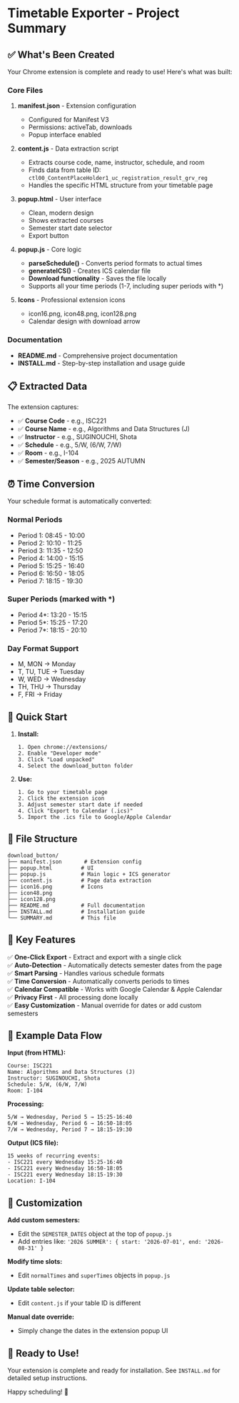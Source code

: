 # Timetable Exporter - Project Summary

## ✅ What's Been Created

Your Chrome extension is complete and ready to use! Here's what was built:

### Core Files

1. **manifest.json** - Extension configuration
   - Configured for Manifest V3
   - Permissions: activeTab, downloads
   - Popup interface enabled

2. **content.js** - Data extraction script
   - Extracts course code, name, instructor, schedule, and room
   - Finds data from table ID: `ctl00_ContentPlaceHolder1_uc_registration_result_grv_reg`
   - Handles the specific HTML structure from your timetable page

3. **popup.html** - User interface
   - Clean, modern design
   - Shows extracted courses
   - Semester start date selector
   - Export button

4. **popup.js** - Core logic
   - **parseSchedule()** - Converts period formats to actual times
   - **generateICS()** - Creates ICS calendar file
   - **Download functionality** - Saves the file locally
   - Supports all your time periods (1-7, including super periods with *)

5. **Icons** - Professional extension icons
   - icon16.png, icon48.png, icon128.png
   - Calendar design with download arrow

### Documentation

- **README.md** - Comprehensive project documentation
- **INSTALL.md** - Step-by-step installation and usage guide

## 📋 Extracted Data

The extension captures:

- ✅ **Course Code** - e.g., ISC221
- ✅ **Course Name** - e.g., Algorithms and Data Structures (J)
- ✅ **Instructor** - e.g., SUGINOUCHI, Shota
- ✅ **Schedule** - e.g., 5/W, (6/W, 7/W)
- ✅ **Room** - e.g., I-104
- ✅ **Semester/Season** - e.g., 2025 AUTUMN

## ⏰ Time Conversion

Your schedule format is automatically converted:

### Normal Periods
- Period 1: 08:45 - 10:00
- Period 2: 10:10 - 11:25
- Period 3: 11:35 - 12:50
- Period 4: 14:00 - 15:15
- Period 5: 15:25 - 16:40
- Period 6: 16:50 - 18:05
- Period 7: 18:15 - 19:30

### Super Periods (marked with *)
- Period 4*: 13:20 - 15:15
- Period 5*: 15:25 - 17:20
- Period 7*: 18:15 - 20:10

### Day Format Support
- M, MON → Monday
- T, TU, TUE → Tuesday
- W, WED → Wednesday
- TH, THU → Thursday
- F, FRI → Friday

## 🚀 Quick Start

1. **Install:**
   ```
   1. Open chrome://extensions/
   2. Enable "Developer mode"
   3. Click "Load unpacked"
   4. Select the download_button folder
   ```

2. **Use:**
   ```
   1. Go to your timetable page
   2. Click the extension icon
   3. Adjust semester start date if needed
   4. Click "Export to Calendar (.ics)"
   5. Import the .ics file to Google/Apple Calendar
   ```

## 📁 File Structure

```
download_button/
├── manifest.json       # Extension config
├── popup.html         # UI
├── popup.js           # Main logic + ICS generator
├── content.js         # Page data extraction
├── icon16.png         # Icons
├── icon48.png
├── icon128.png
├── README.md          # Full documentation
├── INSTALL.md         # Installation guide
└── SUMMARY.md         # This file
```

## 🎯 Key Features

✅ **One-Click Export** - Extract and export with a single click  
✅ **Auto-Detection** - Automatically detects semester dates from the page  
✅ **Smart Parsing** - Handles various schedule formats  
✅ **Time Conversion** - Automatically converts periods to times  
✅ **Calendar Compatible** - Works with Google Calendar & Apple Calendar  
✅ **Privacy First** - All processing done locally  
✅ **Easy Customization** - Manual override for dates or add custom semesters  

## 📝 Example Data Flow

**Input (from HTML):**
```
Course: ISC221
Name: Algorithms and Data Structures (J)
Instructor: SUGINOUCHI, Shota
Schedule: 5/W, (6/W, 7/W)
Room: I-104
```

**Processing:**
```
5/W → Wednesday, Period 5 → 15:25-16:40
6/W → Wednesday, Period 6 → 16:50-18:05
7/W → Wednesday, Period 7 → 18:15-19:30
```

**Output (ICS file):**
```
15 weeks of recurring events:
- ISC221 every Wednesday 15:25-16:40
- ISC221 every Wednesday 16:50-18:05
- ISC221 every Wednesday 18:15-19:30
Location: I-104
```

## 🔧 Customization

**Add custom semesters:**
- Edit the `SEMESTER_DATES` object at the top of `popup.js`
- Add entries like: `'2026 SUMMER': { start: '2026-07-01', end: '2026-08-31' }`

**Modify time slots:**
- Edit `normalTimes` and `superTimes` objects in `popup.js`

**Update table selector:**
- Edit `content.js` if your table ID is different

**Manual date override:**
- Simply change the dates in the extension popup UI

## 🎉 Ready to Use!

Your extension is complete and ready for installation. See `INSTALL.md` for detailed setup instructions.

Happy scheduling! 📅

